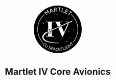<p align="center">
	<img width="150px" src="img/logo.png">
	<h1 align="center">Martlet IV Core Avionics</h1>
</p>
